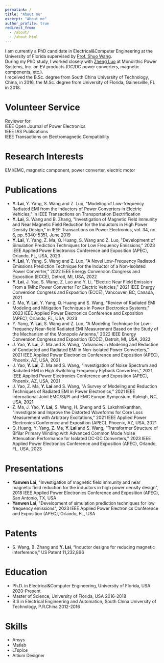 ```yaml
---
permalink: /
title: "About me"
excerpt: "About me"
author_profile: true
redirect_from: 
  - /about/
  - /about.html
---
```


I am currently a  PhD candidate in Electrical&Computer Engineering at the University of Florida supervised by [Prof. Shuo Wang](https://peeprlgator.github.io/Shuo.Wang/index.html).  
During my PhD study, I worked closely with [Zheng Luo](https://www.linkedin.com/in/zheng-luo-39b7b239/) at Monolithic Power Systems, Inc. on EV products (DC/DC power converters, magnetic components, etc.).  
I received the B.Sc. degree from South China University of Technology, China, in 2016, the M.Sc. degree from University of Florida, Gainesville, FL in 2018.


Volunteer Service
======
Reviewer  for:   
IEEE Open Journal of Power Electronics  
IEEE IAS Publications  
IEEE Transactions on Electromagnetic Compatibility

Research Interests
======
EMI/EMC, magnetic component, power converter, electric motor


Publications
======
* __Y. Lai__, Y. Yang, S. Wang and Z. Luo, "Modeling of Low-frequency Radiated EMI from the Inductors of Power Converters in Electric Vehicles," in IEEE Transactions on Transportation Electrification
* __Y. Lai__, S. Wang and B. Zhang, "Investigation of Magnetic Field Immunity and Near Magnetic Field Reduction for the Inductors in High Power Density Design," in IEEE Transactions on Power Electronics, vol. 34, no. 6, pp. 5340-5351, June 2019
* __Y. Lai__, Y. Yang, Z. Ma, Q. Huang, S. Wang and Z. Luo, "Development of Simulation Prediction Techniques for Low Frequency Emissions," 2023 IEEE Applied Power Electronics Conference and Exposition (APEC), Orlando, FL, USA, 2023
* __Y. Lai__, Y. Yang, S. Wang and Z. Luo, "A Novel Low-Frequency Radiated Emissions Prediction Technique for the Inductor of a Non-Isolated Power Converter," 2022 IEEE Energy Conversion Congress and Exposition (ECCE), Detroit, MI, USA, 2022
* __Y. Lai__, J. Yao, S. Wang, Z. Luo and Y. Li, "Electric Near Field Emission From a 1Mhz Power Converter For Electric Vehicles," 2021 IEEE Energy Conversion Congress and Exposition (ECCE), Vancouver, BC, Canada, 2021
* Z. Ma, __Y. Lai__, Y. Yang, Q. Huang and S. Wang, "Review of Radiated EMI Modeling and Mitigation Techniques in Power Electronics Systems," 2023 IEEE Applied Power Electronics Conference and Exposition (APEC), Orlando, FL, USA, 2023
* Y. Yang, __Y. Lai__, S. Wang and Z. Luo, "A Modeling Technique for Low-Frequency Near-field Radiated EMI Measurement Based on the Study of the Mechanism of the Monopole Antenna," 2022 IEEE Energy Conversion Congress and Exposition (ECCE), Detroit, MI, USA, 2022
* J. Yao, __Y. Lai__, Z. Ma and S. Wang, "Advances in Modeling and Reduction of Conducted and Radiated EMI in Non-isolated Power Converters," 2021 IEEE Applied Power Electronics Conference and Exposition (APEC), Phoenix, AZ, USA, 2021
* J. Yao, __Y. Lai__, Z. Ma and S. Wang, "Investigation of Noise Spectrum and Radiated EMI in High Switching Frequency Flyback Converters," 2021 IEEE Applied Power Electronics Conference and Exposition (APEC), Phoenix, AZ, USA, 2021
* J. Yao, Z. Ma, __Y. Lai__ and S. Wang, "A Survey of Modeling and Reduction Techniques of Radiated EMI in Power Electronics," 2021 IEEE International Joint EMC/SI/PI and EMC Europe Symposium, Raleigh, NC, USA, 2021
* Z. Ma, J. Yao, __Y. Lai__, S. Wang, H. Sheng and S. Lakshmikanthan, "Investigate and Improve the Distorted Waveforms for Core Loss Measurement with Arbitrary Excitations," 2021 IEEE Applied Power Electronics Conference and Exposition (APEC), Phoenix, AZ, USA, 2021
* Q. Huang, Y. Yang, Z. Ma, __Y. Lai__ and S. Wang, "Transformer Structure of Bifilar Primary Winding with Advanced Common Mode Noise Attenuation Performance for Isolated DC-DC Converters," 2023 IEEE Applied Power Electronics Conference and Exposition (APEC), Orlando, FL, USA, 2023


Presentations
======
* __Yanwen Lai__, "Investigation of magnetic field immunity and near magnetic field reduction for the inductors in high power density design", 2018 IEEE Applied Power Electronics Conference and Exposition (APEC), San Antonio, TX, USA
* __Yanwen Lai__, "Development of simulation prediction techniques for low frequency emissions", 2023 IEEE Applied Power Electronics Conference and Exposition (APEC), Orlando, FL, USA
  

Patents
======

* S. Wang, B. Zhang and __Y. Lai__, “Inductor designs for reducing magnetic interference,” US Patent 11,232,896

Education
======
* Ph.D. in Electrical&Computer Engineering, University of Florida, USA 2020-Present
* Master of Science, University of Florida, USA 2016-2018
* B.S in Electrical Engineering and Automation, South China University of Technology, P.R.China 2012-2016 


Skills
======

* Ansys
* Matlab
* LTspice
* Altium Designer



